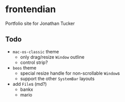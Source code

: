 # frontendian

Portfolio site for Jonathan Tucker

## Todo

- `mac-os-classic` theme
  - only drag/resize `Window` outline
  - control strip?
- `beos` theme
  - special resize handle for non-scrollable `Window`s
  - support the other `SystemBar` layouts
- add `File`s (md?)
  - bankx
  - mario
